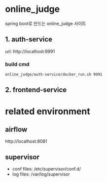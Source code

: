 # online_judge
spring boot로 만드는 online_judge 사이트

## 1. auth-service
url: http://localhost:9991
### build cmd
```bash
online_judge/auth-service/docker_run.sh 9991
```

## 2. frontend-service

# related environment
## airflow
http://localhost:8081

## supervisor
* conf files: /etc/supervisor/conf.d/
* log files: /var/log/supervisor

